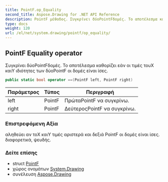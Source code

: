 ```yaml
---
title: PointF.op_Equality
second_title: Aspose.Drawing for .NET API Reference
description: PointF μέθοδος. Συγκρίνει δύοPointFδομές. Το αποτέλεσμα καθορίζει εάν οι τιμές τουX καιY ιδιότητες των δύοPointF οι δομές είναι ίσες.
type: docs
weight: 120
url: /el/net/system.drawing/pointf/op_equality/
---
```

## PointF Equality operator

Συγκρίνει δύοPointFδομές. Το αποτέλεσμα καθορίζει εάν οι τιμές τουX καιY ιδιότητες των δύοPointF οι δομές είναι ίσες.

```csharp
public static bool operator ==(PointF left, PointF right)
```

| Παράμετρος | Τύπος | Περιγραφή |
| --- | --- | --- |
| left | PointF | ΠρώταPointF να συγκρίνω. |
| right | PointF | ΔεύτεροςPointF να συγκρίνω. |

### Επιστρεφόμενη Αξία

αληθεύει αν τοX καιY τιμές αριστερά και δεξιά PointF οι δομές είναι ίσες. διαφορετικά, ψευδής.

### Δείτε επίσης

* struct [PointF](../)
* χώρος ονομάτων [System.Drawing](../../pointf/)
* συνέλευση [Aspose.Drawing](../../../)


